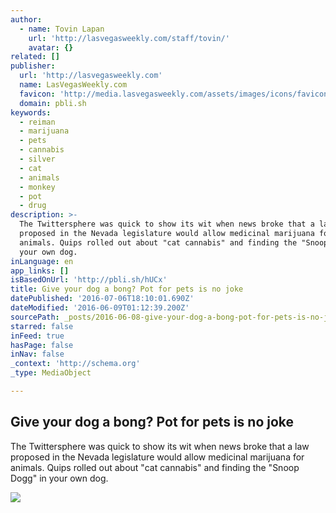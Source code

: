 ```yaml
---
author:
  - name: Tovin Lapan
    url: 'http://lasvegasweekly.com/staff/tovin/'
    avatar: {}
related: []
publisher:
  url: 'http://lasvegasweekly.com'
  name: LasVegasWeekly.com
  favicon: 'http://media.lasvegasweekly.com/assets/images/icons/favicon-64.png'
  domain: pbli.sh
keywords:
  - reiman
  - marijuana
  - pets
  - cannabis
  - silver
  - cat
  - animals
  - monkey
  - pot
  - drug
description: >-
  The Twittersphere was quick to show its wit when news broke that a law
  proposed in the Nevada legislature would allow medicinal marijuana for
  animals. Quips rolled out about "cat cannabis" and finding the "Snoop Dogg" in
  your own dog.
inLanguage: en
app_links: []
isBasedOnUrl: 'http://pbli.sh/hUCx'
title: Give your dog a bong? Pot for pets is no joke
datePublished: '2016-07-06T18:10:01.690Z'
dateModified: '2016-06-09T01:12:39.200Z'
sourcePath: _posts/2016-06-08-give-your-dog-a-bong-pot-for-pets-is-no-joke.md
starred: false
inFeed: true
hasPage: false
inNav: false
_context: 'http://schema.org'
_type: MediaObject

---
```

<article style=""><h1>Give your dog a bong? Pot for pets is no joke</h1><p>The Twittersphere was quick to show its wit when news broke that a law proposed in the Nevada legislature would allow medicinal marijuana for animals. Quips rolled out about "cat cannabis" and finding the "Snoop Dogg" in your own dog.</p><img src="http://media.lasvegasweekly.com/img/photos/2015/04/01/dog_bong_shutterstock_t600.jpg?42b0fb247f69dabe2ae440581a34634cbc5420f3" /></article>